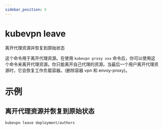 ```yaml
---
sidebar_position: 5
---
```


# kubevpn leave

离开代理资源并恢复到原始状态

这个命令用于离开代理资源。在使用 `kubevpn proxy xxx`
命令后，你可以使用这个命令来离开代理资源。你只能离开自己代理的资源。当最后一个用户离开代理资源时，它会恢复工作负载容器。(删除容器
vpn 和 envoy-proxy)。

# 示例

## 离开代理资源并恢复到原始状态

```shell
kubevpn leave deployment/authors
```